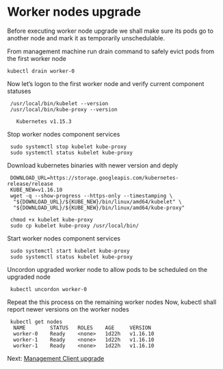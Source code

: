# Worker nodes upgrade


Before executing worker node upgrade we shall make sure its pods go to another node and mark it as temporarily unschedulable.

 From management machine run drain command to safely evict pods from the first worker node
 ```
 kubectl drain worker-0
```

Now let’s logon to the first worker node and verify current component statuses
```
 /usr/local/bin/kubelet --version
 /usr/local/bin/kube-proxy --version

   Kubernetes v1.15.3
```

Stop worker nodes component services
```
 sudo systemctl stop kubelet kube-proxy
 sudo systemctl status kubelet kube-proxy
```

Download kubernetes binaries with newer version and deply
```
 DOWNLOAD_URL=https://storage.googleapis.com/kubernetes-release/release
 KUBE_NEW=v1.16.10
 wget -q --show-progress --https-only --timestamping \
  "${DOWNLOAD_URL}/${KUBE_NEW}/bin/linux/amd64/kubelet" \
  "${DOWNLOAD_URL}/${KUBE_NEW}/bin/linux/amd64/kube-proxy"

 chmod +x kubelet kube-proxy
 sudo cp kubelet kube-proxy /usr/local/bin/
```

Start worker nodes component services
```
 sudo systemctl start kubelet kube-proxy
 sudo systemctl status kubelet kube-proxy
```

Uncordon upgraded worker node to allow pods to be scheduled on the upgraded node
```
 kubectl uncordon worker-0
````

Repeat the this process on the remaining worker nodes
Now, kubectl shall report newer versions on the worker nodes
```
 kubectl get nodes
  NAME        STATUS   ROLES    AGE     VERSION
  worker-0    Ready    <none>   1d22h   v1.16.10
  worker-1    Ready    <none>   1d22h   v1.16.10
  worker-1    Ready    <none>   1d22h   v1.16.10
```

 Next: [Management Client upgrade](05-management-client-upgrade.md)